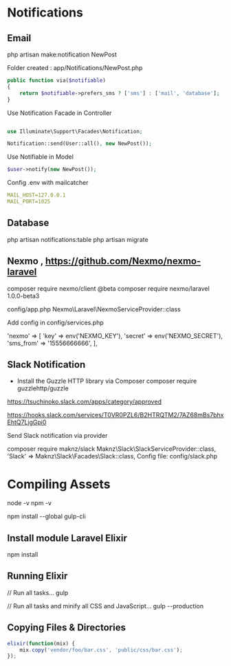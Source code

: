# Notifications

## Email

php artisan make:notification NewPost

Folder created : app/Notifications/NewPost.php

```php
public function via($notifiable)
{
    return $notifiable->prefers_sms ? ['sms'] : ['mail', 'database'];
}
```

Use Notification Facade in Controller
```php

use Illuminate\Support\Facades\Notification;

Notification::send(User::all(), new NewPost());
```

Use Notifiable in Model
```php
$user->notify(new NewPost());
```


Config .env with mailcatcher
```yml
MAIL_HOST=127.0.0.1
MAIL_PORT=1025
```


## Database

php artisan notifications:table
php artisan migrate

## Nexmo , https://github.com/Nexmo/nexmo-laravel

composer require nexmo/client @beta
composer require nexmo/laravel 1.0.0-beta3

config/app.php
Nexmo\Laravel\NexmoServiceProvider::class


Add config in config/services.php

'nexmo' => [
    'key' => env('NEXMO_KEY'),
    'secret' => env('NEXMO_SECRET'),
    'sms_from' => '15556666666',
],

## Slack Notification

- Install the Guzzle HTTP library via Composer
composer require guzzlehttp/guzzle

https://tsuchinoko.slack.com/apps/category/approved

https://hooks.slack.com/services/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

Send Slack notification via provider

composer require maknz/slack
Maknz\Slack\SlackServiceProvider::class,
'Slack' => Maknz\Slack\Facades\Slack::class,
Config file: config/slack.php

# Compiling Assets

node -v
npm -v

npm install --global gulp-cli

## Install module Laravel Elixir

npm install

## Running Elixir

// Run all tasks...
gulp

// Run all tasks and minify all CSS and JavaScript...
gulp --production

## Copying Files & Directories

```javascript
elixir(function(mix) {
    mix.copy('vendor/foo/bar.css', 'public/css/bar.css');
});
```
